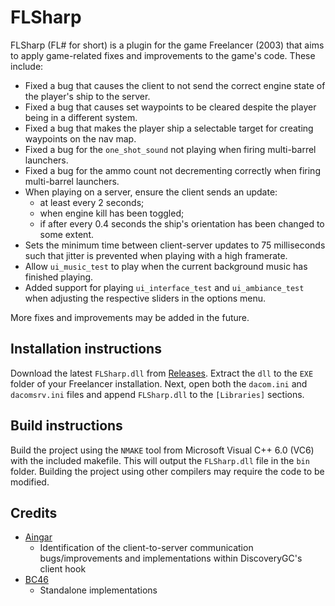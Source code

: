 # FLSharp
FLSharp (FL# for short) is a plugin for the game Freelancer (2003) that aims to apply game-related fixes and improvements to the game's code.
These include:
- Fixed a bug that causes the client to not send the correct engine state of the player's ship to the server.
- Fixed a bug that causes set waypoints to be cleared despite the player being in a different system.
- Fixed a bug that makes the player ship a selectable target for creating waypoints on the nav map.
- Fixed a bug for the `one_shot_sound` not playing when firing multi-barrel launchers.
- Fixed a bug for the ammo count not decrementing correctly when firing multi-barrel launchers.
- When playing on a server, ensure the client sends an update:
    - at least every 2 seconds;
    - when engine kill has been toggled;
    - if after every 0.4 seconds the ship's orientation has been changed to some extent.
- Sets the minimum time between client-server updates to 75 milliseconds such that jitter is prevented when playing with a high framerate.
- Allow `ui_music_test` to play when the current background music has finished playing.
- Added support for playing `ui_interface_test` and `ui_ambiance_test` when adjusting the respective sliders in the options menu.

More fixes and improvements may be added in the future.

## Installation instructions
Download the latest `FLSharp.dll` from [Releases](https://github.com/BC46/FLSharp/releases). Extract the `dll` to the `EXE` folder of your Freelancer installation. Next, open both the `dacom.ini` and `dacomsrv.ini` files and append `FLSharp.dll` to the `[Libraries]` sections.

## Build instructions
Build the project using the `NMAKE` tool from Microsoft Visual C++ 6.0 (VC6) with the included makefile.
This will output the `FLSharp.dll` file in the `bin` folder.
Building the project using other compilers may require the code to be modified.

## Credits
- [Aingar](https://github.com/Aingar)
  - Identification of the client-to-server communication bugs/improvements and implementations within DiscoveryGC's client hook
- [BC46](https://github.com/BC46)
  - Standalone implementations

